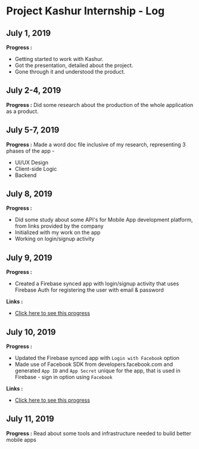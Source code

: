 # Project Kashur Internship - Log


## July 1, 2019

**Progress :**
* Getting started to work with Kashur.
* Got the presentation, detailed about the project.
* Gone through it and understood the product.

## July 2-4, 2019

**Progress :** 
Did some research about the production of the whole application as a product.

## July 5-7, 2019

**Progress :** 
Made a word doc file inclusive of my research, representing 3 phases of the app - 
* UI/UX Design
* Client-side Logic
* Backend

## July 8, 2019

**Progress :** 
* Did some study about some API's for Mobile App development platform, from links provided by the company
* Initialized with my work on the app
* Working on login/signup activity

## July 9, 2019

**Progress :** 
* Created a Firebase synced app with login/signup activity that uses Firebase Auth for registering the user with email & password

**Links :**
* [Click here to see this progress](https://github.com/ashish7zeph/project-kashur/tree/master/temp_logs/%231)

## July 10, 2019

**Progress :**
* Updated the Firebase synced app with `Login with Facebook` option
* Made use of Facebook SDK from developers.facebook.com and generated `App ID` and `App Secret` unique for the app, that is used in Firebase - sign in option using `Facebook`

**Links :**
* [Click here to see this progress](https://github.com/ashish7zeph/project-kashur/tree/master/temp_logs/%232)

## July 11, 2019

**Progress :** 
Read about some tools and infrastructure needed to build better mobile apps

